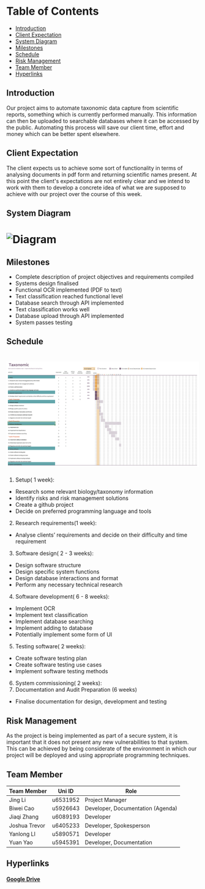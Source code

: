 Table of Contents
=================
  * [Introduction](#introduction)
  * [Client Expectation](#client-expectation)
  * [System Diagram](#system-diagram)
  * [Milestones](#milestones)
  * [Schedule](#schedule)
  * [Risk Management](#risk-management)
  * [Team Member](#team-member)
  * [Hyperlinks](#hyperlinks)
## Introduction
Our project aims to automate taxonomic data capture from scientific reports, something which is currently performed manually. This information can then be uploaded to searchable databases where it can be accessed by the public. Automating this process will save our client time, effort and money which can be better spent elsewhere.
## Client Expectation
The client expects us to achieve some sort of functionality in terms of analysing documents in pdf form and returning scientific names present. At this point the client's expectations are not entirely clear and we intend to work with them to develop a concrete idea of what we are supposed to achieve with our project over the course of this week.
## System Diagram
# ![Diagram](Taxonomic/Resources/diagram.png)
## Milestones
- Complete description of project objectives and requirements compiled
- Systems design finalised
- Functional OCR implemented (PDF to text)
- Text classification reached functional level
- Database search through API implemented
- Text classification works well
- Database upload through API implemented
- System passes testing
## Schedule
# ![Schedule](Resources/Schedule1.png)
1. Setup( 1 week):
- Research some relevant biology/taxonomy information
- Identify risks and risk management solutions
- Create a github project
- Decide on preferred programming language and tools
2. Research requirements(1 week):
- Analyse clients’ requirements and decide on their difficulty and time requirement
3. Software design( 2 - 3 weeks):
- Design software structure
- Design specific system functions
- Design database interactions and format
- Perform any necessary technical research 
4. Software development( 6 - 8 weeks):
- Implement OCR
- Implement text classification
- Implement database searching
- Implement adding to database
- Potentially implement some form of UI
5. Testing software(  2 weeks):
- Create software testing plan
- Create software testing use cases
- Implement software testing methods
6. System commissioning( 2 weeks):
7. Documentation and Audit Preparation (6 weeks)
- Finalise documentation for design, development and testing
## Risk Management
As the project is being implemented as part of a secure system, it is important that it does not present any new vulnerabilities to that system. This can be achieved by being considerate of the environment in which our project will be deployed and using appropriate programming techniques.
## Team Member

| Team Member            | Uni ID         | Role                            |
| -----------------------| ---------------| --------------------------------|
| Jing Li                | u6531952       | Project Manager                 |
| Biwei Cao              | u5926643       | Developer, Documentation (Agenda)|
| Jiaqi Zhang            | u6089193       | Developer                       |
| Joshua Trevor          | u6405233       | Developer, Spokesperson         |
| Yanlong LI             | u5890571       | Developer                       |
| Yuan Yao               | u5945391       | Developer, Documentation        |

## Hyperlinks
#### [Google Drive](https://drive.google.com/drive/folders/1827uZfi0IwiuHkuLUU6tcL8gX5F0Jx0d?usp=sharing)
